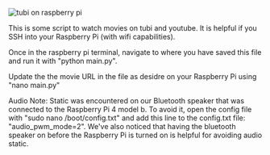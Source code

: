 ![tubi on raspberry pi](./raspberry_pi_tubi.GIF)

This is some script to watch movies on tubi and youtube. It is helpful if you SSH into your Raspberry Pi (with wifi capabilities).

Once in the raspberry pi terminal, navigate to where you have saved this file and run it with "python main.py". 

Update the the movie URL in the file as desidre on your Raspberry Pi using "nano main.py"

Audio Note: Static was encountered on our Bluetooth speaker that was connected to the Raspberry Pi 4 model b.
To avoid it, open the config file with "sudo nano /boot/config.txt" and add this line to the config.txt file:
"audio_pwm_mode=2". We've also noticed that having the bluetooth speaker on before the Raspberry Pi is turned
on is helpful for avoiding audio static.




